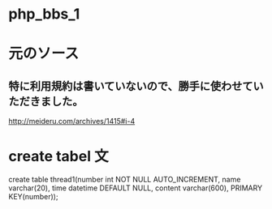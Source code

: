 # php_bbs_1

# 元のソース

## 特に利用規約は書いていないので、勝手に使わせていただきました。

http://meideru.com/archives/1415#i-4

# create tabel 文

create table thread1(number int NOT NULL AUTO_INCREMENT, name varchar(20), time datetime DEFAULT NULL, content varchar(600), PRIMARY KEY(number));

